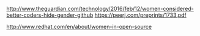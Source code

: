 http://www.theguardian.com/technology/2016/feb/12/women-considered-better-coders-hide-gender-github
https://peerj.com/preprints/1733.pdf

http://www.redhat.com/en/about/women-in-open-source